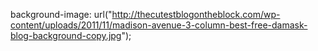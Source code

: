 background-image: url("http://thecutestblogontheblock.com/wp-content/uploads/2011/11/madison-avenue-3-column-best-free-damask-blog-background-copy.jpg");